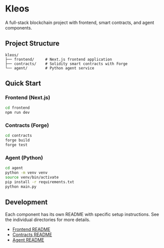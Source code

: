 # Kleos

A full-stack blockchain project with frontend, smart contracts, and agent components.

## Project Structure

```
kleos/
├── frontend/     # Next.js frontend application
├── contracts/    # Solidity smart contracts with Forge
└── agent/        # Python agent service
```

## Quick Start

### Frontend (Next.js)

```bash
cd frontend
npm run dev
```

### Contracts (Forge)

```bash
cd contracts
forge build
forge test
```

### Agent (Python)

```bash
cd agent
python -m venv venv
source venv/bin/activate
pip install -r requirements.txt
python main.py
```

## Development

Each component has its own README with specific setup instructions. See the individual directories for more details.

- [Frontend README](./frontend/README.md)
- [Contracts README](./contracts/README.md)
- [Agent README](./agent/README.md)

